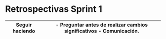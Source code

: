 # Retrospectivas Sprint 1



|  Seguir haciendo | - Preguntar antes de realizar cambios significativos - Comunicación. |
| ------------- | ------------- |
